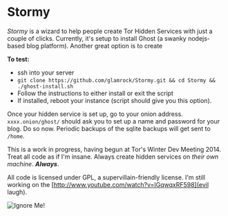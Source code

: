 Stormy
=========

*Stormy* is a wizard to help people create Tor Hidden Services with just a couple of clicks. Currently, it's setup to install Ghost (a swanky nodejs-based blog platform). Another great option is to create 

**To test:**
* ssh into your server
* `git clone https://github.com/glamrock/Stormy.git && cd Stormy && ./ghost-install.sh`
* Follow the instructions to either install or exit the script
* If installed, reboot your instance (script should give you this option).

Once your hidden service is set up, go to your onion address. `xxxx.onion/ghost/` should ask you to set up a name and password for your blog. Do so now. Periodic backups of the sqlite backups will get sent to `/home`.

This is a work in progress, having begun at Tor's Winter Dev Meeting 2014. Treat all code as if I'm insane. Always create hidden services on *their own machine*. ***Always***.

All code is licensed under GPL, a supervillain-friendly license. I'm still working on the [http://www.youtube.com/watch?v=IGqwqxRF598](evil laugh).

![Ignore Me!](http://i.imgur.com/1xV099o.jpg)
